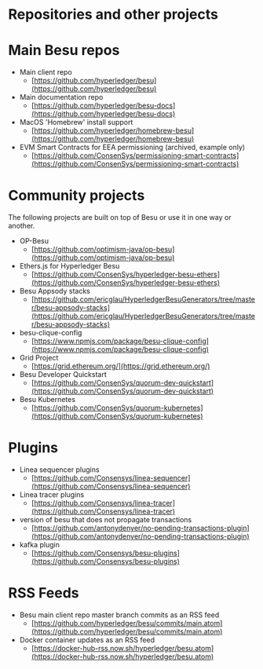 # Repositories and other projects

# Main Besu repos

- Main client repo
  - [https://github.com/hyperledger/besu](https://github.com/hyperledger/besu)
- Main documentation repo
  - [https://github.com/hyperledger/besu-docs](https://github.com/hyperledger/besu-docs)
- MacOS 'Homebrew' install support
  - [https://github.com/hyperledger/homebrew-besu](https://github.com/hyperledger/homebrew-besu)
- EVM Smart Contracts for EEA permissioning (archived, example only)
  - [https://github.com/ConsenSys/permissioning-smart-contracts](https://github.com/ConsenSys/permissioning-smart-contracts)

# Community projects

The following projects are built on top of Besu or use it in one way or another.

- OP-Besu
  - [https://github.com/optimism-java/op-besu](https://github.com/optimism-java/op-besu)
- Ethers.js for Hyperledger Besu
  - [https://github.com/ConsenSys/hyperledger-besu-ethers](https://github.com/ConsenSys/hyperledger-besu-ethers)
- Besu Appsody stacks
  - [https://github.com/ericglau/HyperledgerBesuGenerators/tree/master/besu-appsody-stacks](https://github.com/ericglau/HyperledgerBesuGenerators/tree/master/besu-appsody-stacks)
- besu-clique-config  
  - [https://www.npmjs.com/package/besu-clique-config](https://www.npmjs.com/package/besu-clique-config)
- Grid Project
  - [https://grid.ethereum.org/](https://grid.ethereum.org/)
- Besu Developer Quickstart
  - [https://github.com/ConsenSys/quorum-dev-quickstart](https://github.com/ConsenSys/quorum-dev-quickstart)
- Besu Kubernetes
  - [https://github.com/ConsenSys/quorum-kubernetes](https://github.com/ConsenSys/quorum-kubernetes)

# Plugins

- Linea sequencer plugins
  - [https://github.com/Consensys/linea-sequencer](https://github.com/Consensys/linea-sequencer)
- Linea tracer plugins
  - [https://github.com/Consensys/linea-tracer](https://github.com/Consensys/linea-tracer)
- version of besu that does not propagate transactions
  - [https://github.com/antonydenyer/no-pending-transactions-plugin](https://github.com/antonydenyer/no-pending-transactions-plugin)
- kafka plugin 
  - [https://github.com/Consensys/besu-plugins](https://github.com/Consensys/besu-plugins)

# RSS Feeds

- Besu main client repo master branch commits as an RSS feed  
  - [https://github.com/hyperledger/besu/commits/main.atom](https://github.com/hyperledger/besu/commits/main.atom)
- Docker container updates as an RSS feed
  - [https://docker-hub-rss.now.sh/hyperledger/besu.atom](https://docker-hub-rss.now.sh/hyperledger/besu.atom)